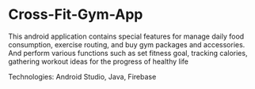 # Cross-Fit-Gym-App
This android application contains special features for manage daily food 
consumption, exercise routing, and buy gym packages and accessories. And 
perform various functions such as set fitness goal, tracking calories, gathering 
workout ideas for the progress of healthy life

Technologies: Android Studio, Java, Firebase
